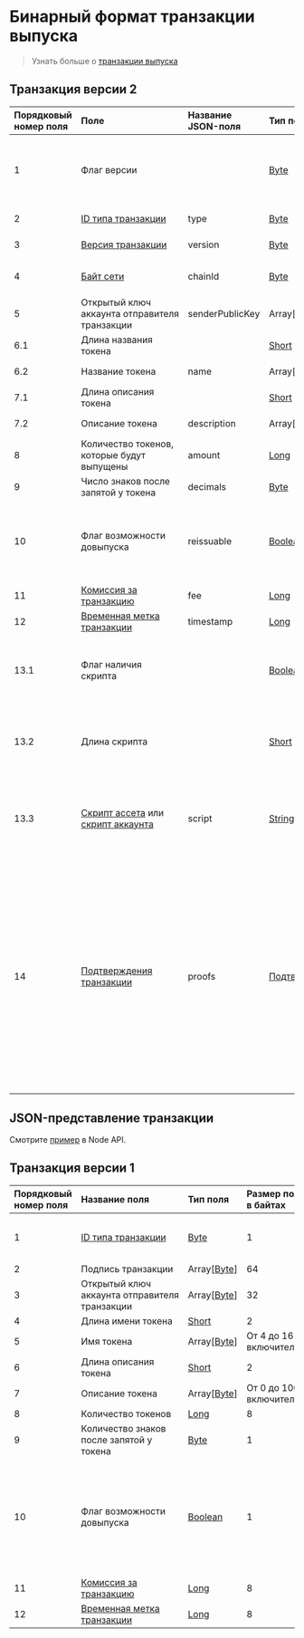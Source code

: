 # Бинарный формат транзакции выпуска

> Узнать больше о [транзакции выпуска](/blockchain/transaction-type/issue-transaction.md)

## Транзакция версии 2

| Порядковый номер поля | Поле | Название JSON-поля | Тип поля | Размер поля в байтах | Комментарий |
| :--- | :--- | :--- | :--- | :--- | :--- |
| 1 | Флаг версии |  | [Byte](/blockchain/blockchain/blockchain-data-types.md) | 1 | Указывает, что [версия транзакции](/blockchain/transaction/transaction-version.md) является второй или выше.<br>Значение должно быть равно 0 |
| 2 | [ID типа транзакции](/blockchain/transaction-type.md) | type | [Byte](/blockchain/blockchain/blockchain-data-types.md) | 1 | Значение должно быть равно 3 |
| 3 | [Версия транзакции](/blockchain/transaction/transaction-version.md) | version | [Byte](/blockchain/blockchain/blockchain-data-types.md) | 1 | Значение должно быть равно 2 |
| 4 | [Байт сети](/blockchain/blockchain-network/chain-id.md) | chainId | [Byte](/blockchain/blockchain/blockchain-data-types.md) | 1 | 84 для [тестовой сети](/blockchain/blockchain-network/test-network.md), 87 для [основной сети](/blockchain/blockchain-network/main-network.md) |
| 5 | Открытый ключ аккаунта отправителя транзакции | senderPublicKey | Array[[Byte](/blockchain/blockchain/blockchain-data-types.md)] | 32 |  |
| 6.1 | Длина названия токена |  | [Short](/blockchain/blockchain/blockchain-data-types.md) | 2 |  |
| 6.2 | Название токена | name | Array[[Byte](/blockchain/blockchain/blockchain-data-types.md)] | От 4 до 16 включительно |  |
| 7.1 | Длина описания токена |  | [Short](/blockchain/blockchain/blockchain-data-types.md) | 2 |  |
| 7.2 | Описание токена | description | Array[[Byte](/blockchain/blockchain/blockchain-data-types.md)] | От 0 до 1000 включительно |  |
| 8 | Количество токенов, которые будут выпущены | amount | [Long](/blockchain/blockchain/blockchain-data-types.md) | 8 |  |
| 9 | Число знаков после запятой у токена | decimals | [Byte](/blockchain/blockchain/blockchain-data-types.md) | 1 |  |
| 10 | Флаг возможности довыпуска | reissuable | [Boolean](/blockchain/blockchain/blockchain-data-types.md) | 1 | Если значение равно 0, то довыпуск невозможен.<br>Если значение равно 1, то довыпуск возможен |
| 11 | [Комиссия за транзакцию](/blockchain/transaction/transaction-fee.md) | fee | [Long](/blockchain/blockchain/blockchain-data-types.md) | 8 |  |
| 12 | [Временная метка транзакции](/blockchain/transaction/transaction-timestamp.md) | timestamp | [Long](/blockchain/blockchain/blockchain-data-types.md) | 8 |  |
| 13.1 | Флаг наличия скрипта |  | [Boolean](/blockchain/blockchain/blockchain-data-types.md) | 1 | Если значение равно 0, то токен не имеет скрипт.<br>Если значение равно 1, то токен имеет скрипт |
| 13.2 | Длина скрипта |  | [Short](/blockchain/blockchain/blockchain-data-types.md) | `S` | `S` = 0, если значение поля "Флаг наличия скрипта" равно 0.<br>`S` = 2, если значение поля "Флаг наличия скрипта" равно 1 |
| 13.3 | [Скрипт ассета](/ride/script/script-types/asset-script.md) или [скрипт аккаунта](/ride/script/script-types/account-script.md) | script | [String](/blockchain/blockchain/blockchain-data-types.md) | `S` | `S` = 0, если значение поля "Флаг наличия скрипта" равно 0.<br>0 < `S` ≤ 32768, если значение поля "Флаг наличия скрипта" равно 1 |
| 14 | [Подтверждения транзакции](/blockchain/transaction/transaction-proof.md) | proofs | [Подтверждения](/blockchain/transaction/transaction-proof.md) | `S` | Если массив пустой, то `S` = 3.<br>Если массив не пустой, то `S` = 3 + 2 × `N` + (`P`<sub>1</sub> + `P`<sub>2</sub> + ... + `P`<sub>n</sub>),<br>где<br>`N` — количество подтверждений в массиве,<br>`P`<sub>n</sub> — размер `N`-го подтверждения в байтах.<br>Максимальное количество подтверждений в массиве — 8. Максимальный размер каждого подтверждения — 64 байта |

## JSON-представление транзакции

Смотрите [пример](https://nodes.wavesplatform.com/transactions/info/FTQvw9zdYirRksUFCKDvor3hiu2NiUjXEPTDEcircqti) в Node API.

## Транзакция версии 1

| Порядковый номер поля | Название поля | Тип поля | Размер поля в байтах | Описание |
| :--- | :--- | :--- | :--- | :--- |
| 1 | [ID типа транзакции](/blockchain/transaction-type.md) | [Byte](/blockchain/blockchain/blockchain-data-types.md) | 1 | Значение должно быть равно 3 |
| 2 | Подпись транзакции | Array[[Byte](/blockchain/blockchain/blockchain-data-types.md)] | 64 |  |
| 3 | Открытый ключ аккаунта отправителя транзакции | Array[[Byte](/blockchain/blockchain/blockchain-data-types.md)] | 32 |  |
| 4 | Длина имени токена | [Short](/blockchain/blockchain/blockchain-data-types.md) | 2 |  |
| 5 | Имя токена | Array[[Byte](/blockchain/blockchain/blockchain-data-types.md)] | От 4 до 16 включительно |  |
| 6 | Длина описания токена | [Short](/blockchain/blockchain/blockchain-data-types.md) | 2 |  |
| 7 | Описание токена | Array[[Byte](/blockchain/blockchain/blockchain-data-types.md)] | От 0 до 1000 включительно |  |
| 8 | Количество токенов | [Long](/blockchain/blockchain/blockchain-data-types.md) | 8 |  |
| 9 | Количество знаков после запятой у токена | [Byte](/blockchain/blockchain/blockchain-data-types.md) | 1 |  |
| 10 | Флаг возможности довыпуска | [Boolean](/blockchain/blockchain/blockchain-data-types.md) | 1 | Если значение равно 0, то довыпуск невозможен.<br>Если значение равно 1, то довыпуск возможен |
| 11 | [Комиссия за транзакцию](/blockchain/transaction/transaction-fee.md) | [Long](/blockchain/blockchain/blockchain-data-types.md) | 8 |  |
| 12 | [Временная метка транзакции](/blockchain/transaction/transaction-timestamp.md) | [Long](/blockchain/blockchain/blockchain-data-types.md) | 8 |  |
